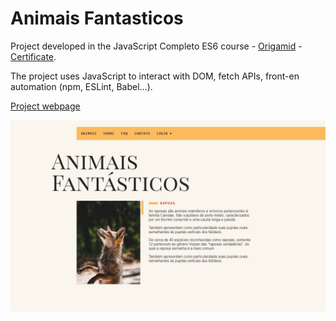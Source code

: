 # Animais Fantasticos

Project developed in the JavaScript Completo ES6 course - [Origamid](https://www.origamid.com/curso/javascript-completo-es6/) - [Certificate](https://drive.google.com/file/d/1JHBtJiXVvI38YR4r4t-32_vVImI8nGxY/view).

The project uses JavaScript to interact with DOM, fetch APIs, front-en automation (npm, ESLint, Babel...).

[Project webpage](https://kelwynoliveira.github.io/AnimaisFantasticos/)

[![](./thumb.jpg)](https://kelwynoliveira.github.io/AnimaisFantasticos/)
